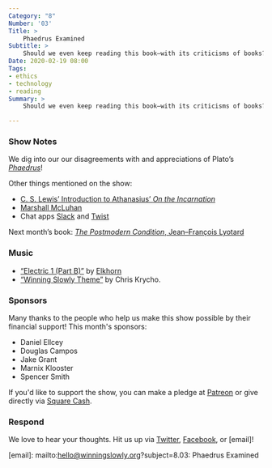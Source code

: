 ```yaml
---
Category: "8"
Number: '03'
Title: >
    Phaedrus Examined
Subtitle: >
    Should we even keep reading this book—with its criticisms of books?
Date: 2020-02-19 08:00
Tags:
- ethics
- technology
- reading
Summary: >
    Should we even keep reading this book—with its criticisms of books?

---
```


### Show Notes

We dig into our our disagreements with and appreciations of Plato’s [<cite>Phaedrus</cite>][Phaedrus]!

[Phaedrus]: https://www.alibris.com/booksearch?keyword=phaedrus

Other things mentioned on the show:

- [C. S. Lewis’ Introduction to Athanasius’ <cite>On the Incarnation</cite>][lewis]
- [Marshall McLuhan][mcluhan]
- Chat apps [Slack] and [Twist]

[lewis]: https://www.uniontheology.org/resources/doctrine/jesus/introduction-to-on-the-incarnation
[mcluhan]: https://en.wikipedia.org/wiki/Marshall_McLuhan
[Slack]: https://slack.com
[Twist]: https://twist.com

Next month’s book: [<cite>The Postmodern Condition</cite>, Jean–François Lyotard](https://www.alibris.com/The-Postmodern-Condition-A-Report-on-Knowledge-Jean-Francois-Lyotard/book/5256171)

### Music

* [“Electric 1 (Part B)”](https://elkhornbbib.bandcamp.com/track/electric-one-part-b) by [Elkhorn](https://www.elkhornmusic.com)
* [“Winning Slowly Theme”](https://soundcloud.com/chriskrycho/winning-slowly) by Chris Krycho.

### Sponsors

Many thanks to the people who help us make this show possible by their financial support! This month's sponsors:

* Daniel Ellcey
* Douglas Campos
* Jake Grant
* Marnix Klooster
* Spencer Smith

If you'd like to support the show, you can make a pledge at <a href='https://www.patreon.com/winningslowly' rel='payment'>Patreon</a> or give directly via [Square Cash](https://cash.me/$winningslowly).

### Respond

We love to hear your thoughts. Hit us up via [Twitter](https://www.twitter.com/winningslowly), [Facebook](https://www.facebook.com/winningslowlypodcast), or [email]!

[email]: mailto:hello@winningslowly.org?subject=8.03: Phaedrus Examined
